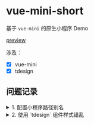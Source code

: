 # vue-mini-short

基于 `vue-mini` 的原生小程序 Demo

[preview](./shortcuts)

涉及：

- [x] vue-mini
- [x] tdesign

## 问题记录

<!-- ### 1. 配置小程序路径别名 -->
<details>
    <summary>1. 配置小程序路径别名</summary>

    ```json
    // app.json
    {
        "resolveAlias": {
            "~/*": "/*"
        }
    }
    ```
    
    在页面中使用

    ```js
    import util from '~/utils/util'
    ```
</details>

<!-- ### 2. 使用 `tdesign` 组件样式错乱 -->
<details>
    <summary>2. 使用 `tdesign` 组件样式错乱 </summary>

    移除 `app.json` 中的 `"style": "v2"`
</details>